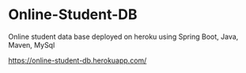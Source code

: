 # Online-Student-DB
Online student data base deployed on heroku using Spring Boot, Java, Maven, MySql

https://online-student-db.herokuapp.com/

